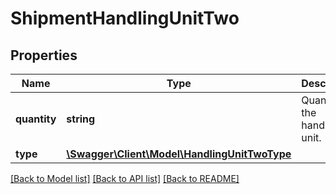# ShipmentHandlingUnitTwo

## Properties
Name | Type | Description | Notes
------------ | ------------- | ------------- | -------------
**quantity** | **string** | Quantity of the handling unit. | 
**type** | [**\Swagger\Client\Model\HandlingUnitTwoType**](HandlingUnitTwoType.md) |  | 

[[Back to Model list]](../../README.md#documentation-for-models) [[Back to API list]](../../README.md#documentation-for-api-endpoints) [[Back to README]](../../README.md)

